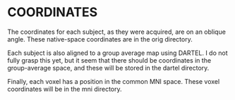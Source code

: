 COORDINATES
===========
The coordinates for each subject, as they were acquired, are on an
oblique angle. These native-space coordinates are in the orig directory.

Each subject is also aligned to a group average map using DARTEL. I do
not fully grasp this yet, but it seem that there should be coordinates
in the group-average space, and these will be stored in the dartel
directory.

Finally, each voxel has a position in the common MNI space. These voxel
coordinates will be in the mni directory.
